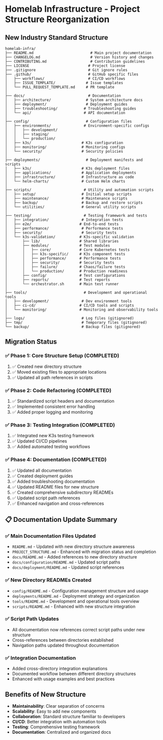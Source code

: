 # Homelab Infrastructure - Project Structure Reorganization

## New Industry Standard Structure

```
homelab-infra/
├── README.md                          # Main project documentation
├── CHANGELOG.md                       # Version history and changes
├── CONTRIBUTING.md                    # Contribution guidelines
├── LICENSE                           # Project license
├── .gitignore                        # Git ignore rules
├── .github/                          # GitHub specific files
│   ├── workflows/                    # CI/CD workflows
│   ├── ISSUE_TEMPLATE/              # Issue templates
│   └── PULL_REQUEST_TEMPLATE.md     # PR template
│
├── docs/                             # Documentation
│   ├── architecture/                # System architecture docs
│   ├── deployment/                  # Deployment guides
│   ├── troubleshooting/            # Troubleshooting guides
│   └── api/                        # API documentation
│
├── config/                          # Configuration files
│   ├── environments/               # Environment-specific configs
│   │   ├── development/
│   │   ├── staging/
│   │   └── production/
│   ├── k3s/                       # K3s configuration
│   ├── monitoring/                # Monitoring configs
│   └── security/                  # Security policies
│
├── deployments/                     # Deployment manifests and scripts
│   ├── k3s/                       # K3s deployment files  
│   ├── applications/              # Application deployments
│   ├── infrastructure/            # Infrastructure as code
│   └── helm-charts/               # Custom Helm charts
│
├── scripts/                        # Utility and automation scripts
│   ├── setup/                     # Initial setup scripts
│   ├── maintenance/               # Maintenance scripts
│   ├── backup/                    # Backup and restore scripts
│   └── utilities/                 # General utility scripts
│
├── testing/                        # Testing framework and tests
│   ├── integration/               # Integration tests
│   ├── e2e/                      # End-to-end tests
│   ├── performance/               # Performance tests
│   ├── security/                  # Security tests
│   └── k3s-validation/           # K3s-specific validation
│       ├── lib/                  # Shared libraries
│       ├── modules/              # Test modules
│       │   ├── core/             # Core Kubernetes tests
│       │   ├── k3s-specific/     # K3s component tests
│       │   ├── performance/      # Performance tests
│       │   ├── security/         # Security tests
│       │   ├── failure/          # Chaos/failure tests
│       │   └── production/       # Production readiness
│       ├── config/               # Test configurations
│       ├── reports/              # Test reports
│       └── orchestrator.sh       # Main test runner
│
├── tools/                          # Development and operational tools
│   ├── development/               # Dev environment tools
│   ├── ci-cd/                    # CI/CD tools and scripts
│   └── monitoring/               # Monitoring and observability tools
│
├── logs/                          # Log files (gitignored)
├── tmp/                           # Temporary files (gitignored)
└── backup/                        # Backup files (gitignored)
```

## Migration Status

### ✅ Phase 1: Core Structure Setup (COMPLETED)

1. ✅ Created new directory structure
2. ✅ Moved existing files to appropriate locations
3. ✅ Updated all path references in scripts

### ✅ Phase 2: Code Refactoring (COMPLETED)

1. ✅ Standardized script headers and documentation
2. ✅ Implemented consistent error handling
3. ✅ Added proper logging and monitoring

### ✅ Phase 3: Testing Integration (COMPLETED)

1. ✅ Integrated new K3s testing framework
2. ✅ Updated CI/CD pipelines
3. ✅ Added automated testing workflows

### ✅ Phase 4: Documentation (COMPLETED)

1. ✅ Updated all documentation
2. ✅ Created deployment guides
3. ✅ Added troubleshooting documentation
4. ✅ Updated README files for new structure
5. ✅ Created comprehensive subdirectory READMEs
6. ✅ Updated script path references
7. ✅ Enhanced navigation and cross-references

## 📋 Documentation Update Summary

### ✅ Main Documentation Files Updated

- `README.md` - Updated with new directory structure awareness
- `PROJECT_STRUCTURE.md` - Enhanced with migration status and completion
- `docs/README.md` - Added references to new directory structure
- `docs/configuration/README.md` - Updated script paths
- `docs/deployment/README.md` - Updated script references

### ✅ New Directory READMEs Created

- `config/README.md` - Configuration management structure and usage
- `deployments/README.md` - Deployment strategy and organization
- `tools/README.md` - Development and operational tools overview
- `scripts/README.md` - Enhanced with new structure integration

### ✅ Script Path Updates

- All documentation now references correct script paths under new structure
- Cross-references between directories established
- Navigation paths updated throughout documentation

### ✅ Integration Documentation

- Added cross-directory integration explanations
- Documented workflow between different directory structures
- Enhanced with usage examples and best practices

## Benefits of New Structure

- **Maintainability**: Clear separation of concerns
- **Scalability**: Easy to add new components
- **Collaboration**: Standard structure familiar to developers
- **CI/CD**: Better integration with automation tools
- **Testing**: Comprehensive testing framework
- **Documentation**: Centralized and organized docs
